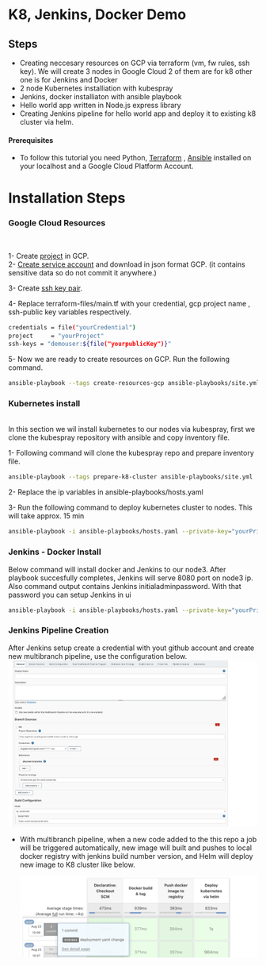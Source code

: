 # K8, Jenkins, Docker Demo

## Steps

- Creating neccesary resources on GCP via terraform (vm, fw rules, ssh key). We will create 3 nodes in Google Cloud 2 of them are for k8 other one is for Jenkins and Docker
- 2 node Kubernetes installiation with kubespray
- Jenkins, docker installiaton with ansible playbook
- Hello world app written in Node.js express library
- Creating Jenkins pipeline for hello world app and deploy it to existing k8 cluster via helm. 


#### Prerequisites

* To follow this tutorial you need Python, [Terraform](https://www.terraform.io/downloads.html) , [Ansible](https://docs.ansible.com/ansible/latest/installation_guide/intro_installation.html) installed on your localhost and a Google Cloud Platform Account.


# Installation Steps

### Google Cloud Resources
<br />

1-  Create [project](https://cloud.google.com/resource-manager/docs/creating-managing-projects) in GCP.<br />
2- [Create service account](https://cloud.google.com/iam/docs/creating-managing-service-accounts)  and download in json format GCP. (it contains sensitive data so do not commit it anywhere.) 

3- Create [ssh key pair](https://www.ssh.com/academy/ssh/keygen).

4- Replace terraform-files/main.tf with your credential, gcp project name , ssh-public key variables respectively.

```sh
credentials = file("yourCredential")
project     = "yourProject"
ssh-keys = "demouser:${file("yourpublicKey")}"
```
5- Now we are ready to create resources on GCP. Run the following command. 

```sh
ansible-playbook --tags create-resources-gcp ansible-playbooks/site.yml
```

### Kubernetes install
<br />
In this section we wil install kubernetes to our nodes via kubespray, first we clone the kubespray repository with ansible and copy inventory file.

1-  Following command will clone the kubespray repo and prepare inventory file.
```sh
ansible-playbook --tags prepare-k8-cluster ansible-playbooks/site.yml
```
2- Replace the ip variables in ansible-playbooks/hosts.yaml <br />

3- Run the following command to deploy kubernetes cluster to nodes. This will take approx. 15 min

```sh
ansible-playbook -i ansible-playbooks/hosts.yaml --private-key="yourPrivateKey"  --become --become-user=root ansible-playbooks/site.yml
```

### Jenkins - Docker Install
Below command will install docker and Jenkins to our node3. After playbook succesfully completes, Jenkins will serve 8080 port on node3 ip. Also command output contains Jenkins initialadminpassword. With that password you can setup Jenkins in ui

```sh
ansible-playbook -i ansible-playbooks/hosts.yaml --private-key="yourPrivateKey"  --become --become-user=root ansible-playbooks/site.yml
```

### Jenkins Pipeline Creation

After Jenkins setup create a credential with yout github account and create new multibranch pipeline, use the configuration below.
![config](images/jenkins-config.png)

- With multibranch pipeline, when a new code added to the this repo a job will be triggered automatically, new image will built and pushes to local docker registry with jenkins build number version, and Helm will deploy new image to K8 cluster like below.
  
  ![pipeline](images/pipeline-sample.png)